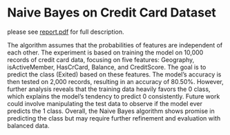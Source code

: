 # Naive Bayes on Credit Card Dataset
please see [report.pdf](https://github.com/cjohns26/Naive-Bayes_Credit-Card-Dataset/blob/main/Naive-Bayes-Algo/report.pdf) for full description.

The algorithm assumes that the probabilities of features are independent of each other. The experiment is based on training the model on 10,000 records of credit card data, focusing on five features: Geography, isActiveMember, HasCrCard, Balance, and CreditScore. The goal is to predict the class (Exited) based on these features. The model’s accuracy is then tested on 2,000 records, resulting in an accuracy of 80.50%. However, further analysis reveals that the training data heavily favors the 0 class, which explains the model’s tendency to predict 0 consistently. Future work could involve manipulating the test data to observe if the model ever predicts the 1 class. Overall, the Naive Bayes algorithm shows promise in predicting the class but may require further refinement and evaluation with balanced data.



